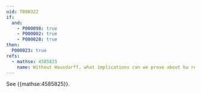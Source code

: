 ```yaml
---
uid: T000322
if:
  and:
    - P000098: true
    - P000002: true
    - P000028: true
then:
  P000023: true
refs:
  - mathse: 4585825
    name: Without Hausdorff, what implications can we prove about kω related to other covering properties?
---
```


See {{mathse:4585825}}.
